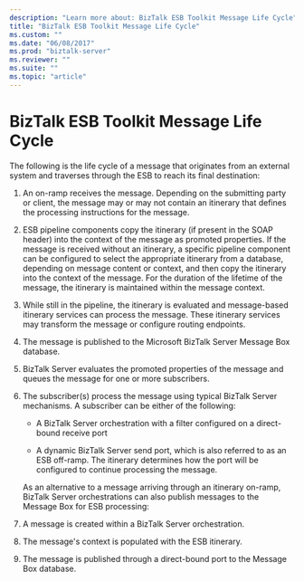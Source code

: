 ```yaml
---
description: "Learn more about: BizTalk ESB Toolkit Message Life Cycle"
title: "BizTalk ESB Toolkit Message Life Cycle"
ms.custom: ""
ms.date: "06/08/2017"
ms.prod: "biztalk-server"
ms.reviewer: ""
ms.suite: ""
ms.topic: "article"
---
```

# BizTalk ESB Toolkit Message Life Cycle
The following is the life cycle of a message that originates from an external system and traverses through the ESB to reach its final destination:  

1. An on-ramp receives the message. Depending on the submitting party or client, the message may or may not contain an itinerary that defines the processing instructions for the message.  

2. ESB pipeline components copy the itinerary (if present in the SOAP header) into the context of the message as promoted properties. If the message is received without an itinerary, a specific pipeline component can be configured to select the appropriate itinerary from a database, depending on message content or context, and then copy the itinerary into the context of the message. For the duration of the lifetime of the message, the itinerary is maintained within the message context.  

3. While still in the pipeline, the itinerary is evaluated and message-based itinerary services can process the message. These itinerary services may transform the message or configure routing endpoints.  

4. The message is published to the Microsoft BizTalk Server Message Box database.  

5. BizTalk Server evaluates the promoted properties of the message and queues the message for one or more subscribers.  

6. The subscriber(s) process the message using typical BizTalk Server mechanisms. A subscriber can be either of the following:  

   -   A BizTalk Server orchestration with a filter configured on a direct-bound receive port  

   -   A dynamic BizTalk Server send port, which is also referred to as an ESB off-ramp. The itinerary determines how the port will be configured to continue processing the message.  

   As an alternative to a message arriving through an itinerary on-ramp, BizTalk Server orchestrations can also publish messages to the Message Box for ESB processing:  

7. A message is created within a BizTalk Server orchestration.  

8. The message's context is populated with the ESB itinerary.  

9. The message is published through a direct-bound port to the Message Box database.
